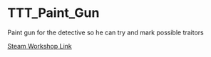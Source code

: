 # TTT_Paint_Gun
Paint gun for the detective so he can try and mark possible traitors

[Steam Workshop Link](https://steamcommunity.com/sharedfiles/filedetails/?id=1852522568)
